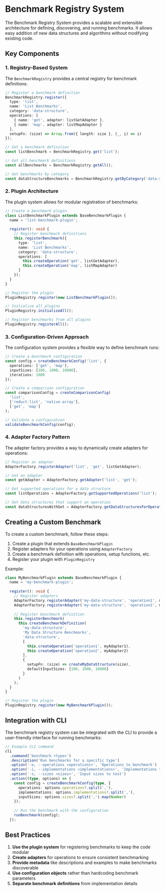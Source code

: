 # Benchmark Registry System

The Benchmark Registry System provides a scalable and extensible architecture for defining, discovering, and running benchmarks. It allows easy addition of new data structures and algorithms without modifying existing code.

## Key Components

### 1. Registry-Based System

The `BenchmarkRegistry` provides a central registry for benchmark definitions:

```typescript
// Register a benchmark definition
BenchmarkRegistry.register({
  type: 'list',
  name: 'List Benchmarks',
  category: 'data-structure',
  operations: [
    { name: 'get', adapter: listGetAdapter },
    { name: 'map', adapter: listMapAdapter }
  ],
  setupFn: (size) => Array.from({ length: size }, (_, i) => i)
});

// Get a benchmark definition
const listBenchmark = BenchmarkRegistry.get('list');

// Get all benchmark definitions
const allBenchmarks = BenchmarkRegistry.getAll();

// Get benchmarks by category
const dataStructureBenchmarks = BenchmarkRegistry.getByCategory('data-structure');
```

### 2. Plugin Architecture

The plugin system allows for modular registration of benchmarks:

```typescript
// Create a benchmark plugin
class ListBenchmarkPlugin extends BaseBenchmarkPlugin {
  name = 'list-benchmark-plugin';
  
  register(): void {
    // Register benchmark definitions
    this.registerBenchmark({
      type: 'list',
      name: 'List Benchmarks',
      category: 'data-structure',
      operations: [
        this.createOperation('get', listGetAdapter),
        this.createOperation('map', listMapAdapter)
      ]
    });
  }
}

// Register the plugin
PluginRegistry.register(new ListBenchmarkPlugin());

// Initialize all plugins
PluginRegistry.initializeAll();

// Register benchmarks from all plugins
PluginRegistry.registerAll();
```

### 3. Configuration-Driven Approach

The configuration system provides a flexible way to define benchmark runs:

```typescript
// Create a benchmark configuration
const config = createBenchmarkConfig('list', {
  operations: ['get', 'map'],
  inputSizes: [100, 1000, 10000],
  iterations: 1000
});

// Create a comparison configuration
const comparisonConfig = createComparisonConfig(
  'list',
  ['reduct-list', 'native-array'],
  ['get', 'map']
);

// Validate a configuration
validateBenchmarkConfig(config);
```

### 4. Adapter Factory Pattern

The adapter factory provides a way to dynamically create adapters for operations:

```typescript
// Register an adapter
AdapterFactory.registerAdapter('list', 'get', listGetAdapter);

// Get an adapter
const getAdapter = AdapterFactory.getAdapter('list', 'get');

// Get supported operations for a data structure
const listOperations = AdapterFactory.getSupportedOperations('list');

// Get data structures that support an operation
const dataStructuresWithGet = AdapterFactory.getDataStructuresForOperation('get');
```

## Creating a Custom Benchmark

To create a custom benchmark, follow these steps:

1. Create a plugin that extends `BaseBenchmarkPlugin`
2. Register adapters for your operations using `AdapterFactory`
3. Create a benchmark definition with operations, setup functions, etc.
4. Register your plugin with `PluginRegistry`

Example:

```typescript
class MyBenchmarkPlugin extends BaseBenchmarkPlugin {
  name = 'my-benchmark-plugin';
  
  register(): void {
    // Register adapters
    AdapterFactory.registerAdapter('my-data-structure', 'operation1', myAdapter1);
    AdapterFactory.registerAdapter('my-data-structure', 'operation2', myAdapter2);
    
    // Register benchmark definition
    this.registerBenchmark(
      this.createBenchmarkDefinition(
        'my-data-structure',
        'My Data Structure Benchmarks',
        'data-structure',
        [
          this.createOperation('operation1', myAdapter1),
          this.createOperation('operation2', myAdapter2)
        ],
        {
          setupFn: (size) => createMyDataStructure(size),
          defaultInputSizes: [100, 1000, 10000]
        }
      )
    );
  }
}

// Register the plugin
PluginRegistry.register(new MyBenchmarkPlugin());
```

## Integration with CLI

The benchmark registry system can be integrated with the CLI to provide a user-friendly interface for running benchmarks:

```typescript
// Example CLI command
cli
  .command('benchmark <type>')
  .description('Run benchmarks for a specific type')
  .option('-o, --operations <operations>', 'Operations to benchmark')
  .option('-i, --implementations <implementations>', 'Implementations to benchmark')
  .option('-s, --sizes <sizes>', 'Input sizes to test')
  .action((type, options) => {
    const config = createBenchmarkConfig(type, {
      operations: options.operations?.split(','),
      implementations: options.implementations?.split(','),
      inputSizes: options.sizes?.split(',').map(Number)
    });
    
    // Run the benchmark with the configuration
    runBenchmark(config);
  });
```

## Best Practices

1. **Use the plugin system** for registering benchmarks to keep the code modular
2. **Create adapters** for operations to ensure consistent benchmarking
3. **Provide metadata** like descriptions and examples to make benchmarks discoverable
4. **Use configuration objects** rather than hardcoding benchmark parameters
5. **Separate benchmark definitions** from implementation details
